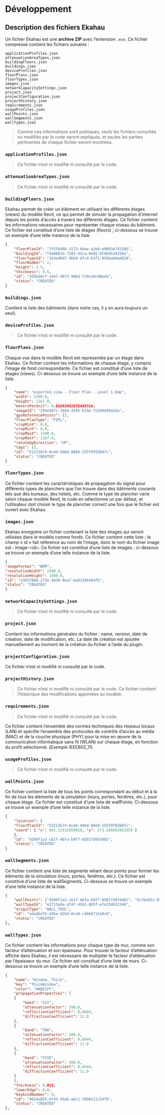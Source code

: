 # Développement

## Description des fichiers Ekahau

Un fichier Ekahau est une **archive ZIP** avec l’extension `.esx`. Ce fichier compressé contient les fichiers suivants :
```
applicationProfiles.json
attenuationAreaTypes.json
buildingFloors.json
buildings.json
deviceProfiles.json
floorPlans.json
floorTypes.json
images.json
networkCapacitySettings.json
project.json
projectConfiguration.json
projectHistory.json
requirements.json
usageProfiles.json
wallPoints.json
wallSegments.json
wallTypes.json
```

> Comme ces informations sont publiques, seuls les fichiers consultés ou modifiés par le code seront expliqués, et seules les parties pertinentes de chaque fichier seront montrées.

### `applicationProfiles.json`
> Ce fichier n’est ni modifié ni consulté par le code.

### `attenuationAreaTypes.json`
> Ce fichier n’est ni modifié ni consulté par le code.

### `buildingFloors.json`
Ekahau permet de créer un bâtiment en utilisant les différents étages (views) du modèle Revit, ce qui permet de simuler la propagation d’internet depuis les points d’accès à travers les différents étages. Ce fichier contient les informations nécessaires pour représenter chaque niveau du bâtiment. Ce fichier est constitué d’une liste de étages (floors) ; ci-dessous se trouve un exemple d’une telle instance de la liste.

```json
{
    "floorPlanId": "3f5f840b-3173-4bee-a2e0-e9003e74318b",
    "buildingId": "f4a0687e-7203-45ca-9e02-0f0b9538250a",
    "floorTypeId": "1b3ed0d7-4bb9-47c4-b3f1-993ba66ad628",
    "floorNumber": 2,
    "height": 2.5,
    "thickness": 0.5,
    "id": "3d5bd4cf-2e87-46f2-906d-729ca9c90eeb",
    "status": "CREATED"
}
```

### `buildings.json`
Contient la liste des bâtiments (dans notre cas, il y en aura toujours un seul).

### `deviceProfiles.json`
> Ce fichier n’est ni modifié ni consulté par le code.

### `floorPlans.json`
Chaque vue dans le modèle Revit est représentée par un étage dans Ekahau. Ce fichier contient les informations de chaque étage, y compris l’image de fond correspondante. 
Ce fichier est constitué d’une liste de étages (views). Ci-dessous se trouve un exemple d’une telle instance de la liste.
```json
{
    "name": "exported_view - Floor Plan - Level 1.bmp",
    "width": 1500.0,
    "height": 1267.0,
    "metersPerUnit": 0.02683082676480316,
    "imageId": "294e9d7c-18d4-4345-b29e-75208499a2da",
    "gpsReferencePoints": [],
    "floorPlanType": "FSPL",
    "cropMinX": 0.0,
    "cropMinY": 0.0,
    "cropMaxX": 1500.0,
    "cropMaxY": 1267.0,
    "rotateUpDirection": "UP",
    "tags": [],
    "id": "51213b74-6cd4-496d-8669-155f9f02607c",
    "status": "CREATED"
}
```

### `floorTypes.json`
Ce fichier contient les caractéristiques de propagation du signal pour différents types de planchers que l’on trouve dans des bâtiments courants tels que des bureaux, 
des hôtels, etc. Comme le type de plancher varie selon chaque modèle Revit, le code en sélectionne un par défaut, et l’utilisateur doit choisir le type de plancher 
correct une fois que le fichier est ouvert avec Ekahau.

### `images.json`
Ekahau enregistre un fichier contenant la liste des images qui seront utilisées dans le modèle comme fonds.
Ce fichier contient cette liste ; le champ « id » fait référence au nom de l’image, donc le nom du fichier image est : image-&lt;id&gt;.
Ce fichier est constitué d’une liste de images ; ci-dessous se trouve un exemple d’une telle instance de la liste.
```json
{
"imageFormat": "BMP",
"resolutionWidth": 1500.0,
"resolutionHeight": 1400.0,
"id": "e3657068-273e-4836-8ea7-bad33db464f5",
"status": "CREATED"
}
```

### `networkCapacitySettings.json`
> Ce fichier n’est ni modifié ni consulté par le code.

### `project.json`
Contient les informations générales du fichier : name, version, date de création, date de modification, etc. La date de création est ajoutée manuellement au moment de la création du fichier à l’aide du plugin.

### `projectConfiguration.json`
Ce fichier n’est ni modifié ni consulté par le code.

### `projectHistory.json`
> Ce fichier n’est ni modifié ni consulté par le code.
Ce fichier contient l’historique des modifications apportées au modèle.

### `requirements.json`
> Ce fichier n’est ni modifié ni consulté par le code.

Ce fichier contient l’ensemble des normes techniques des réseaux locaux (LAN) et spécifie l’ensemble des protocoles de contrôle d’accès au média (MAC) 
et de la couche physique (PHY) pour la mise en œuvre de la communication informatique sans fil (WLAN) sur chaque étage, en fonction du profil sélectionné. (*Exemple* IEEE802_11). 

### `usageProfiles.json`
> Ce fichier n’est ni modifié ni consulté par le code.

### `wallPoints.json`
Ce fichier contient la liste de tous les points correspondant au début et à la fin de tous les éléments de la simulation (murs, portes, fenêtres, etc.), pour chaque étage. Ce fichier est constitué d’une liste de wallPoints. Ci-dessous se trouve un exemple d’une telle instance de la liste.
```json
{
    "location": {
    "floorPlanId": "51213b74-6cd4-496d-8669-155f9f02607c",
    "coord": { "x": 841.31512950818, "y": 573.585663952959 }
    },
    "id": "9209f1a2-c61f-46fa-b9f7-8581fd97dd02",
    "status": "CREATED"
}
```

### `wallSegments.json`
Ce fichier contient une liste de segments reliant deux points pour former les éléments de la simulation (murs, portes, fenêtres, etc.). 
Ce fichier est constitué d’une liste de wallSegments. Ci-dessous se trouve un exemple d’une telle instance de la liste.
```json
{
    "wallPoints": ["9209f1a2-c61f-46fa-b9f7-8581fd97dd02", "8c76e652-0717-4fc1-bdd7-f51de423d4d5"],
    "wallTypeId": "e2713a0a-d747-45b1-8b5f-efa334b32348",
    "originType": "WALL_TOOL",
    "id": "ada4bd7b-d3be-42bd-8ce8-c4bbb715a9c6",
    "status": "CREATED"
},
```

### `wallTypes.json`
Ce fichier contient les informations pour chaque type de mur, comme son facteur d’atténuation et son épaisseur. 
Pour trouver le facteur d’atténuation affiché dans Ekahau, il est nécessaire de multiplier le facteur d’atténuation par l’épaisseur du mur.
Ce fichier est constitué d’une liste de murs. Ci-dessous se trouve un exemple d’une telle instance de la liste.
```json
{
    "name": "Window, Thick",
    "key": "ThickWindow",
    "color": "#ADE1FF",
    "propagationProperties": [
    {
        "band": "SIX",
        "attenuationFactor": 200.0,
        "reflectionCoefficient": 0.6944,
        "diffractionCoefficient": 11.0
    },
    {
        "band": "TWO",
        "attenuationFactor": 200.0,
        "reflectionCoefficient": 0.6944,
        "diffractionCoefficient": 11.0
    },
    {
        "band": "FIVE",
        "attenuationFactor": 200.0,
        "reflectionCoefficient": 0.6944,
        "diffractionCoefficient": 11.0
    }
    ],
    "thickness": 0.015,
    "lowerEdge": 0.0,
    "keybindNumber": 9,
    "id": "9624a855-0f43-45eb-abc1-3998111c54f9",
    "status": "CREATED"
},
```